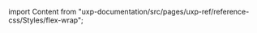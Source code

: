 
import Content from "uxp-documentation/src/pages/uxp-ref/reference-css/Styles/flex-wrap";

<Content query="product=photoshop"/>
